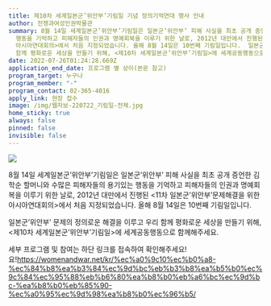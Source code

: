 ```yaml
---
title: 제10차 세계일본군’위안부’기림일 기념 정의기억연대 행사 안내
author: 전쟁과여성인권박물관
summary: 8월 14일 세계일본군’위안부’기림일은 일본군’위안부’ 피해 사실을 최초 공개 증언한 김학순 할머니와 수많은 피해자들의 용기있는
  행동을 기억하고 피해자들의 인권과 명예회복을 이루기 위한 날로, 2012년 대만에서 진행된 <11차 일본군’위안부’문제해결을 위한
  아시아연대회의>에서 처음 지정되었습니다. 올해 8월 14일은 10번째 기림일입니다.  일본군’위안부’ 문제의 정의로운 해결을 이루고 우리
  함께 평화로운 세상을 만들기 위해, <제10차 세계일본군’위안부’기림일>에 세계공동행동으로 함께해주세요.
date: 2022-07-26T01:24:28.669Z
application_end_date: 프로그램 별 상이(본문 참고)
program_target: 누구나
program_member: "-"
program_contact: 02-365-4016
apply_link: 현장 접수
image: /img/웹자보-220722_기림일-전체.jpg
home_sticky: true
always: false
pinned: false
invisible: false
---
```

![](/img/웹자보-220722_기림일-전체.jpg)

8월 14일 세계일본군’위안부’기림일은 일본군’위안부’ 피해 사실을 최초 공개 증언한 김학순 할머니와 수많은 피해자들의 용기있는 행동을 기억하고 피해자들의 인권과 명예회복을 이루기 위한 날로, 2012년 대만에서 진행된 <11차 일본군’위안부’문제해결을 위한 아시아연대회의>에서 처음 지정되었습니다. 올해 8월 14일은 10번째 기림일입니다.

일본군’위안부’ 문제의 정의로운 해결을 이루고 우리 함께 평화로운 세상을 만들기 위해, <제10차 세계일본군’위안부’기림일>에 세계공동행동으로 함께해주세요.

세부 프로그램 및 참여는 하단 링크를 접속하여 확인해주세요!요!<https://womenandwar.net/kr/%ec%a0%9c10%ec%b0%a8-%ec%84%b8%ea%b3%84%ec%9d%bc%eb%b3%b8%ea%b5%b0%ec%9c%84%ec%95%88%eb%b6%80%ea%b8%b0%eb%a6%bc%ec%9d%bc-%ea%b8%b0%eb%85%90-%ec%a0%95%ec%9d%98%ea%b8%b0%ec%96%b5/>